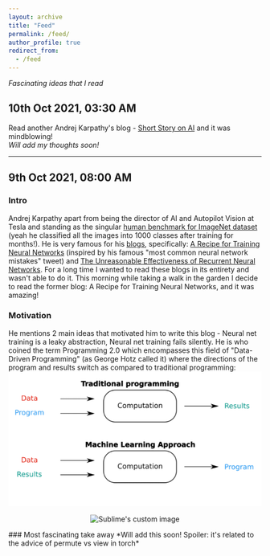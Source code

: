 ```yaml
---
layout: archive
title: "Feed"
permalink: /feed/
author_profile: true
redirect_from:
  - /feed
---
```


*Fascinating ideas that I read*

## 	10th Oct 2021, 03:30 AM
Read another Andrej Karpathy's blog - [Short Story on AI](http://karpathy.github.io/2021/03/27/forward-pass/) and it was mindblowing! <br>*Will add my thoughts soon!*

---
## 	9th Oct 2021, 08:00 AM
### Intro
Andrej Karpathy apart from being the director of AI and Autopilot Vision at Tesla and standing as the singular [human benchmark for ImageNet dataset](http://karpathy.github.io/2014/09/02/what-i-learned-from-competing-against-a-convnet-on-imagenet/) (yeah he classified all the images into 1000 classes after training for months!). 
He is very famous for his [blogs](http://karpathy.github.io/), specifically: [A Recipe for Training Neural Networks](http://karpathy.github.io/2019/04/25/recipe/) (inspired by his famous "most common neural network mistakes" tweet) and [The Unreasonable Effectiveness of Recurrent Neural Networks](http://karpathy.github.io/2015/05/21/rnn-effectiveness/). For a long time I wanted to read these blogs in its entirety and wasn't able to do it. This morning while taking a walk in the garden I decide to read the former blog: A Recipe for Training Neural Networks, and it was amazing!
### Motivation
He mentions 2 main ideas that motivated him to write this blog - Neural net training is a leaky abstraction, Neural net training fails silently. He is who coined the term Programming 2.0 which encompasses this field of "Data-Driven Programming" (as George Hotz called it) where the directions of the program and results switch as compared to traditional programming:
![Data Driven Programming](/files/data_driven_programming.png) 
<p align="center">
  <img src="https://sahilkhose.github.io/files/data_driven_programming.png" alt="Sublime's custom image"/>
</p>
### Most fascinating take away
*Will add this soon! Spoiler: it's related to the advice of permute vs view in torch* 